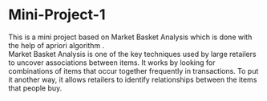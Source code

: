 # Mini-Project-1
This is a mini project based on Market Basket Analysis which is done with the help of apriori algorithm . <br>
Market Basket Analysis is one of the key techniques used by large retailers to uncover associations between items. It works by looking for combinations of items that occur together frequently in transactions. To put it another way, it allows retailers to identify relationships between the items that people buy.
